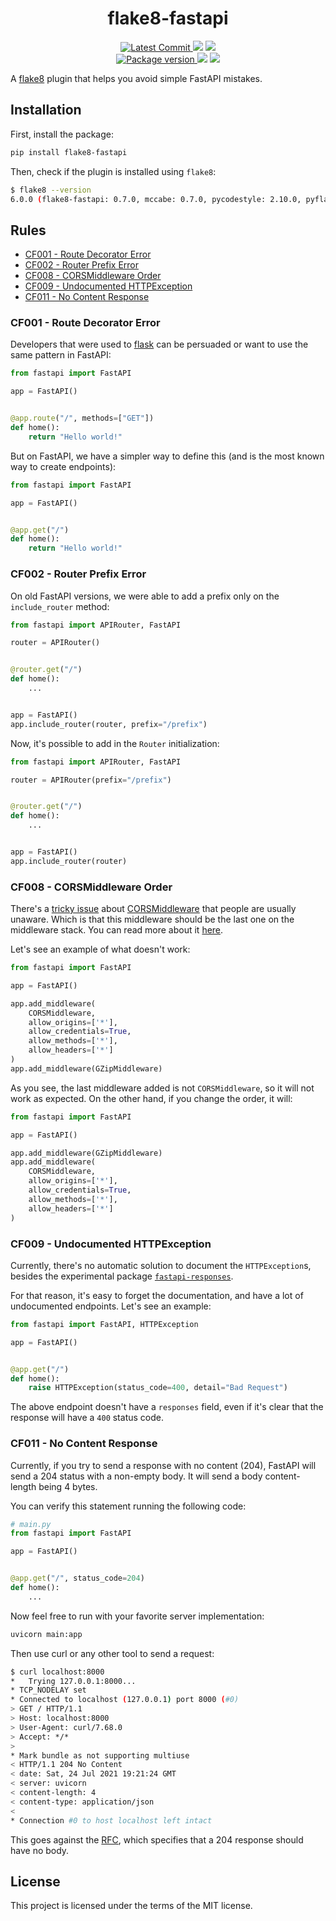 <h1 align="center">
    <strong>flake8-fastapi</strong>
</h1>
<p align="center">
    <a href="https://github.com/Kludex/flake8-fastapi" target="_blank">
        <img src="https://img.shields.io/github/last-commit/Kludex/flake8-fastapi" alt="Latest Commit">
    </a>
        <img src="https://img.shields.io/github/workflow/status/Kludex/flake8-fastapi/Test">
        <img src="https://img.shields.io/codecov/c/github/Kludex/flake8-fastapi">
    <br />
    <a href="https://pypi.org/project/flake8-fastapi" target="_blank">
        <img src="https://img.shields.io/pypi/v/flake8-fastapi" alt="Package version">
    </a>
    <img src="https://img.shields.io/pypi/pyversions/flake8-fastapi">
    <img src="https://img.shields.io/github/license/Kludex/flake8-fastapi">
</p>

A [flake8](https://flake8.pycqa.org/en/latest/index.html) plugin that helps you avoid simple FastAPI mistakes.

## Installation

First, install the package:

``` bash
pip install flake8-fastapi
```

Then, check if the plugin is installed using `flake8`:

``` bash
$ flake8 --version
6.0.0 (flake8-fastapi: 0.7.0, mccabe: 0.7.0, pycodestyle: 2.10.0, pyflakes: 3.0.1) CPython 3.8.11 on Linux
```

## Rules

<!-- prettier-ignore-start -->
  - [CF001 - Route Decorator Error](#cf001---route-decorator-error)
  - [CF002 - Router Prefix Error](#cf002---router-prefix-error)
  - [CF008 - CORSMiddleware Order](#cf008---corsmiddleware-order)
  - [CF009 - Undocumented HTTPException](#cf009---undocumented-httpexception)
  - [CF011 - No Content Response](#cf011---no-content-response)
<!-- prettier-ignore-end -->

### CF001 - Route Decorator Error

Developers that were used to [flask](https://flask.palletsprojects.com/en/2.0.x/) can be persuaded or want to use the same pattern in FastAPI:

```python
from fastapi import FastAPI

app = FastAPI()


@app.route("/", methods=["GET"])
def home():
    return "Hello world!"
```

But on FastAPI, we have a simpler way to define this (and is the most known way to create endpoints):

```python
from fastapi import FastAPI

app = FastAPI()


@app.get("/")
def home():
    return "Hello world!"
```

### CF002 - Router Prefix Error

On old FastAPI versions, we were able to add a prefix only on the `include_router` method:

```python
from fastapi import APIRouter, FastAPI

router = APIRouter()


@router.get("/")
def home():
    ...


app = FastAPI()
app.include_router(router, prefix="/prefix")
```

Now, it's possible to add in the `Router` initialization:

```python
from fastapi import APIRouter, FastAPI

router = APIRouter(prefix="/prefix")


@router.get("/")
def home():
    ...


app = FastAPI()
app.include_router(router)
```


### CF008 - CORSMiddleware Order

There's a [tricky issue](https://github.com/tiangolo/fastapi/issues/1663) about [CORSMiddleware](https://www.starlette.io/middleware/#corsmiddleware) that people are usually unaware. Which is that this middleware should be the last one on the middleware stack. You can read more about it [here](https://github.com/tiangolo/fastapi/issues/1663).

Let's see an example of what doesn't work:

```python
from fastapi import FastAPI

app = FastAPI()

app.add_middleware(
    CORSMiddleware,
    allow_origins=['*'],
    allow_credentials=True,
    allow_methods=['*'],
    allow_headers=['*']
)
app.add_middleware(GZipMiddleware)
```

As you see, the last middleware added is not `CORSMiddleware`, so it will not work as expected. On the other hand, if you change the order, it will:

```python
from fastapi import FastAPI

app = FastAPI()

app.add_middleware(GZipMiddleware)
app.add_middleware(
    CORSMiddleware,
    allow_origins=['*'],
    allow_credentials=True,
    allow_methods=['*'],
    allow_headers=['*']
)
```

### CF009 - Undocumented HTTPException

Currently, there's no automatic solution to document the `HTTPException`s, besides the experimental package [`fastapi-responses`](https://github.com/Kludex/fastapi-responses).

For that reason, it's easy to forget the documentation, and have a lot of undocumented endpoints. Let's see an example:

```python
from fastapi import FastAPI, HTTPException

app = FastAPI()


@app.get("/")
def home():
    raise HTTPException(status_code=400, detail="Bad Request")
```

The above endpoint doesn't have a `responses` field, even if it's clear that the response will have a `400` status code.

### CF011 - No Content Response

Currently, if you try to send a response with no content (204), FastAPI will send a 204 status with a non-empty body.
It will send a body content-length being 4 bytes.

You can verify this statement running the following code:

```python
# main.py
from fastapi import FastAPI

app = FastAPI()


@app.get("/", status_code=204)
def home():
    ...
```

Now feel free to run with your favorite server implementation:

```bash
uvicorn main:app
```

Then use curl or any other tool to send a request:

```bash
$ curl localhost:8000
*   Trying 127.0.0.1:8000...
* TCP_NODELAY set
* Connected to localhost (127.0.0.1) port 8000 (#0)
> GET / HTTP/1.1
> Host: localhost:8000
> User-Agent: curl/7.68.0
> Accept: */*
>
* Mark bundle as not supporting multiuse
< HTTP/1.1 204 No Content
< date: Sat, 24 Jul 2021 19:21:24 GMT
< server: uvicorn
< content-length: 4
< content-type: application/json
<
* Connection #0 to host localhost left intact
```

This goes against the [RFC](https://tools.ietf.org/html/rfc7231#section-6.3.5), which specifies that a 204 response should have no body.

## License

This project is licensed under the terms of the MIT license.
